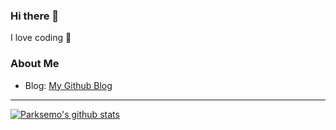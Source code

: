 ### Hi there 👋
I love coding 💓

### About Me
- Blog: [My Github Blog](https://parksemo.github.io/profile/#!)

---
[![Parksemo's github stats](https://github-readme-stats.vercel.app/api?username=Parksemo)](https://github.com/anuraghazra/github-readme-stats)

<!--
**Parksemo/Parksemo** is a ✨ _special_ ✨ repository because its `README.md` (this file) appears on your GitHub profile.

Here are some ideas to get you started:

- 🔭 I’m currently working on ...
- 🌱 I’m currently learning ...
- 👯 I’m looking to collaborate on ...
- 🤔 I’m looking for help with ...
- 💬 Ask me about ...
- 📫 How to reach me: ...
- 😄 Pronouns: ...
- ⚡ Fun fact: ...
-->
